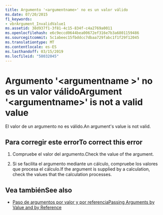 ```yaml
---
title: Argumento '<argumentname>' no es un valor válido
ms.date: 07/20/2015
f1_keywords:
- vbrArgument_InvalidValue1
ms.assetid: 38d937f1-3f81-4c15-834f-c4a2769a0011
ms.openlocfilehash: e6c9eccd0644bea00672ef316e7b3a6801159486
ms.sourcegitcommit: 5c1abeec15fbddcc7dbaa729fabc1f1f29f12045
ms.translationtype: MT
ms.contentlocale: es-ES
ms.lasthandoff: 03/15/2019
ms.locfileid: "58032045"
---
```

# <a name="argument-argumentname-is-not-a-valid-value"></a><span data-ttu-id="06d67-102">Argumento '\<argumentname >' no es un valor válido</span><span class="sxs-lookup"><span data-stu-id="06d67-102">Argument '\<argumentname>' is not a valid value</span></span>
<span data-ttu-id="06d67-103">El valor de un argumento no es válido.</span><span class="sxs-lookup"><span data-stu-id="06d67-103">An argument's value is not valid.</span></span>  
  
## <a name="to-correct-this-error"></a><span data-ttu-id="06d67-104">Para corregir este error</span><span class="sxs-lookup"><span data-stu-id="06d67-104">To correct this error</span></span>  
  
1.  <span data-ttu-id="06d67-105">Compruebe el valor del argumento.</span><span class="sxs-lookup"><span data-stu-id="06d67-105">Check the value of the argument.</span></span>  
  
2.  <span data-ttu-id="06d67-106">Si se facilita el argumento mediante un cálculo, compruebe los valores que procesa el cálculo.</span><span class="sxs-lookup"><span data-stu-id="06d67-106">If the argument is supplied by a calculation, check the values that the calculation processes.</span></span>  
  
## <a name="see-also"></a><span data-ttu-id="06d67-107">Vea también</span><span class="sxs-lookup"><span data-stu-id="06d67-107">See also</span></span>

- [<span data-ttu-id="06d67-108">Paso de argumentos por valor y por referencia</span><span class="sxs-lookup"><span data-stu-id="06d67-108">Passing Arguments by Value and by Reference</span></span>](../../visual-basic/programming-guide/language-features/procedures/passing-arguments-by-value-and-by-reference.md)
